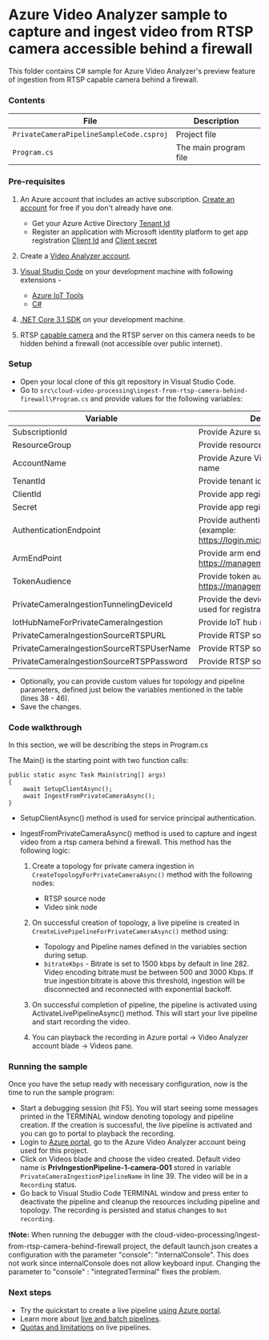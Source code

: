# Azure Video Analyzer sample to capture and ingest video from RTSP camera accessible behind a firewall  

This folder contains C# sample for Azure Video Analyzer's preview feature of ingestion from RTSP capable camera behind a firewall. 

### Contents

| File             | Description                                                   |
|-------------------------|---------------------------------------------------------------|
| `PrivateCameraPipelineSampleCode.csproj`| Project file                                                 |
| `Program.cs`            | The main program file                                         |

### Pre-requisites

1. An Azure account that includes an active subscription. [Create an account](https://azure.microsoft.com/free/?WT.mc_id=A261C142F) for free if you don't already have one.
    * Get your Azure Active Directory [Tenant Id](https://docs.microsoft.com/azure/active-directory/fundamentals/active-directory-how-to-find-tenant)
    * Register an application with Microsoft identity platform to get app registration [Client Id](https://docs.microsoft.com/azure/active-directory/develop/quickstart-register-app#register-an-application) and [Client secret](https://docs.microsoft.com/azure/active-directory/develop/quickstart-register-app#add-a-client-secret)

1. Create a [Video Analyzer account](https://docs.microsoft.com/azure/azure-video-analyzer/video-analyzer-docs/create-video-analyzer-account?tabs=portal).

1. [Visual Studio Code](https://code.visualstudio.com/) on your development machine with following extensions -
    * [Azure IoT Tools](https://marketplace.visualstudio.com/items?itemName=vsciot-vscode.azure-iot-tools)
    * [C#](https://marketplace.visualstudio.com/items?itemName=ms-dotnettools.csharp)

1. [.NET Core 3.1 SDK](https://dotnet.microsoft.com/download/dotnet-core/3.1) on your development machine.

1. RTSP [capable camera](https://aka.ms/service-supported-cameras) and the RTSP server on this camera needs to be hidden behind a firewall (not accessible over public internet).

### Setup

- Open your local clone of this git repository in Visual Studio Code.
- Go to `src\cloud-video-processing\ingest-from-rtsp-camera-behind-firewall\Program.cs` and provide values for the following variables:

| Variable       | Description                                |
|----------------------|--------------------------------------------|
| SubscriptionId | Provide Azure subscription Id    |
| ResourceGroup | Provide resource group name |
| AccountName | Provide Azure Video Analyzer account name |
| TenantId | Provide tenant id |
| ClientId | Provide app registration client id |
| Secret | Provide app registration client secret |
| AuthenticationEndpoint | Provide authentication end point (example: https://login.microsoftonline.com) |
| ArmEndPoint | Provide arm end point (example: https://management.azure.com) |
| TokenAudience | Provide token audience (example: https://management.core.windows.net) |
| PrivateCameraIngestionTunnelingDeviceId | Provide the device Id for your camera used for registration |
| IotHubNameForPrivateCameraIngestion | Provide IoT hub name |
| PrivateCameraIngestionSourceRTSPURL | Provide RTSP source url  |
| PrivateCameraIngestionSourceRTSPUserName | Provide RTSP source username |
| PrivateCameraIngestionSourceRTSPPassword | Provide RTSP source password |

- Optionally, you can provide custom values for topology and pipeline parameters, defined just below the variables mentioned in the table (lines 38 - 46).
- Save the changes.

### Code walkthrough

In this section, we will be describing the steps in Program.cs

The Main() is the starting point with two function calls:

```
public static async Task Main(string[] args)
{
    await SetupClientAsync();
    await IngestFromPrivateCameraAsync();
}
```

- SetupClientAsync() method is used for service principal authentication.
- IngestFromPrivateCameraAsync() method is used to capture and ingest video from a rtsp camera behind a firewall. This method has the following logic:

    1. Create a topology for private camera ingestion in `CreateTopologyForPrivateCameraAsync()` method with the following nodes:
        *  RTSP source node
        *  Video sink node

    1. On successful creation of topology, a live pipeline is created in `CreateLivePipelineForPrivateCameraAsync()` method using: 
        * Topology and Pipeline names defined in the variables section during setup.
        *  `bitrateKbps` - Bitrate is set to 1500 kbps by default in line 282. Video encoding bitrate must be between 500 and 3000 Kbps. If true ingestion bitrate is above this threshold, ingestion will be disconnected and reconnected with exponential backoff.

    1. On successful completion of pipeline, the pipeline is activated using ActivateLivePipelineAsync() method. This will start your live pipeline and start recording the video.
 
    1. You can playback the recording in Azure portal -> Video Analyzer account blade -> Videos pane.

### Running the sample

Once you have the setup ready with necessary configuration, now is the time to run the sample program:

- Start a debugging session (hit F5). You will start seeing some messages printed in the TERMINAL window denoting topology and pipeline creation. If the creation is successful, the live pipeline is activated and you can go to portal to playback the recording. 
- Login to [Azure portal](https://portal.azure.com/), go to the Azure Video Analyzer account being used for this project.
- Click on Videos blade and choose the video created. Default video name is **PrivIngestionPipeline-1-camera-001** stored in variable `PrivateCameraIngestionPipelineName` in line 39. The video will be in a `Recording` status. 
- Go back to Visual Studio Code TERMINAL window and press enter to deactivate the pipeline and cleanup the resources including pipeline and topology. The recording is persisted and status changes to `Not recording`.

❗**Note:** When running the debugger with the cloud-video-processing/ingest-from-rtsp-camera-behind-firewall project, the default launch.json creates a configuration with the parameter "console": "internalConsole". This does not work since internalConsole does not allow keyboard input. Changing the parameter to "console" : "integratedTerminal" fixes the problem.

### Next steps

- Try the quickstart to create a live pipeline [using Azure portal](https://aka.ms/cloudpipeline).
- Learn more about [live and batch pipelines](https://docs.microsoft.com/azure/azure-video-analyzer/video-analyzer-docs/pipeline).
- [Quotas and limitations](https://aka.ms/livequota) on live pipelines.